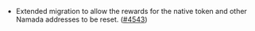 - Extended migration to allow the rewards for the native token and other Namada
  addresses to be reset. ([\#4543](https://github.com/anoma/namada/pull/4543))